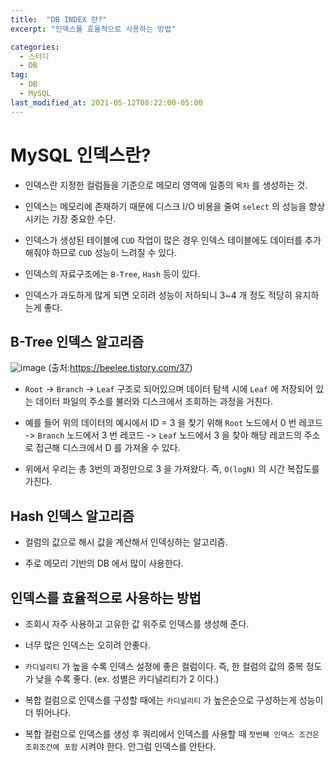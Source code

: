 ```yaml
---
title:  "DB INDEX 란?"
excerpt: "인덱스를 효율적으로 사용하는 방법"

categories:
  - 스터디
  - DB
tag:
  - DB
  - MySQL
last_modified_at: 2021-05-12T08:22:00-05:00
---
```



# MySQL 인덱스란?

- 인덱스란 지정한 컬럼들을 기준으로 메모리 영역에 일종의 `목차` 를 생성하는 것.

- 인덱스는 메모리에 존재하기 때문에 디스크 I/O 비용을 줄여 `select` 의 성능을 향상시키는 가장 중요한 수단.

- 인덱스가 생성된 테이블에 `CUD` 작업이 많은 경우 인덱스 테이블에도 데이터를 추가해줘야 하므로 `CUD` 성능이 느려질 수 있다.

- 인덱스의 자료구조에는 `B-Tree`, `Hash` 등이 있다.

- 인덱스가 과도하게 많게 되면 오히려 성능이 저하되니 3~4 개 정도 적당히 유지하는게 좋다.

## B-Tree 인덱스 알고리즘

![image](https://user-images.githubusercontent.com/25449640/117988058-049f6580-b376-11eb-9761-9c1924cee467.png)
(출처:https://beelee.tistory.com/37)

- `Root` -> `Branch` -> `Leaf` 구조로 되어있으며 데이터 탐색 시에 `Leaf` 에 저장되어 있는 데이터 파일의 주소를 불러와 디스크에서 조회하는 과정을 거친다.

- 예를 들어 위의 데이터의 예시에서 ID = 3 을 찾기 위해 `Root` 노드에서 0 번 레코드 -> `Branch` 노드에서 3 번 레코드 -> `Leaf` 노드에서 3 을 찾아 해당 레코드의 주소로 접근해 디스크에서 D 를 가져올 수 있다. 

- 위에서 우리는 총 3번의 과정만으로 3 을 가져왔다. 즉, `O(logN)` 의 시간 복잡도를 가진다.

## Hash 인덱스 알고리즘

- 컬럼의 값으로 해시 값을 계산해서 인덱싱하는 알고리즘.

- 주로 메모리 기반의 DB 에서 많이 사용한다.

## 인덱스를 효율적으로 사용하는 방법

- 조회시 자주 사용하고 고유한 값 위주로 인덱스를 생성해 준다.

- 너무 많은 인덱스는 오히려 안좋다.

- `카디널리티` 가 높을 수록 인덱스 설정에 좋은 컬럼이다. 즉, 한 컬럼의 값의 중복 정도가 낮을 수록 좋다. (ex. 성별은 카디널리티가 2 이다.)

- 복합 컬럼으로 인덱스를 구성할 때에는 `카디널리티` 가 높은순으로 구성하는게 성능이 더 뛰어나다.

- 복합 컬럼으로 인덱스를 생성 후 쿼리에서 인덱스를 사용할 때 `첫번째 인덱스 조건은 조회조건에 포함` 시켜야 한다. 안그럼 인덱스를 안탄다.
